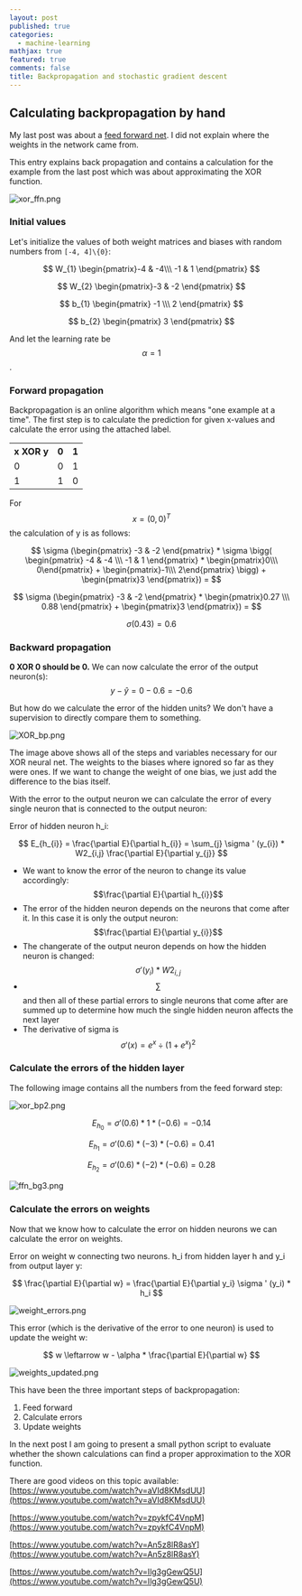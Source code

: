 ```yaml
---
layout: post
published: true
categories:
  - machine-learning
mathjax: true
featured: true
comments: false
title: Backpropagation and stochastic gradient descent
---
```

## Calculating backpropagation by hand

My last post was about a [feed forward net](http://blog.pollithy.com/personal/calculating-a-feed-forward-net-by-hand). I did not explain where the weights in the network came from.

This entry explains back propagation and contains a calculation for the example from the last post which was about approximating the XOR function.

![xor_ffn.png]({{site.baseurl}}/images/xor_ffn.png)

### Initial values

Let's initialize the values of both weight matrices and biases with random numbers from `[-4, 4]\{0}`:

$$ W_{1} \begin{pmatrix}-4 & -4\\\ -1 & 1 \end{pmatrix} $$

$$ W_{2}  \begin{pmatrix}-3 & -2 \end{pmatrix} $$

$$ b_{1} \begin{pmatrix} -1 \\\ 2 \end{pmatrix} $$

$$ b_{2} \begin{pmatrix} 3 \end{pmatrix} $$

And let the learning rate be $$ \alpha = 1 $$ .

### Forward propagation

Backpropagation is an online algorithm which means "one example at a time". The first step is to calculate the prediction for given x-values and calculate the error using the attached label.

<table align="center"><tr><th>x XOR y<br></th><th>0</th><th>1</th></tr><tr><td>0<br></td><td>0</td><td>1<br></td></tr><tr><td>1</td><td>1<br></td><td>0</td></tr></table>

For $$ x = (0, 0)^T $$ the calculation of y is as follows:

$$ \sigma (\begin{pmatrix} -3 & -2 \end{pmatrix} * \sigma \bigg( \begin{pmatrix} -4 & -4 \\\ -1 & 1 \end{pmatrix} * \begin{pmatrix}0\\\ 0\end{pmatrix} + \begin{pmatrix}-1\\\ 2\end{pmatrix} \bigg) + \begin{pmatrix}3 \end{pmatrix}) =  $$

$$ \sigma (\begin{pmatrix} -3 & -2 \end{pmatrix} *  \begin{pmatrix}0.27 \\\ 0.88 \end{pmatrix}  + \begin{pmatrix}3 \end{pmatrix}) =  $$

$$ \sigma ( 0.43 ) = 0.6 $$

### Backward propagation

**0 XOR 0 should be 0.** We can now calculate the error of the output neuron(s): 
$$ y - ŷ = 0 - 0.6 = -0.6 $$

But how do we calculate the error of the hidden units? We don't have a supervision to directly compare them to something.

![XOR_bp.png]({{site.baseurl}}/images/XOR_bp.png)

The image above shows all of the steps and variables necessary for our XOR neural net. The weights to the biases where ignored so far as they were ones. If we want to change the weight of one bias, we just add the difference to the bias itself.

With the error to the output neuron we can calculate the error of every single neuron that is connected to the output neuron:

Error of hidden neuron h_i:

$$ E_{h_{i}} = \frac{\partial E}{\partial h_{i}} = \sum_{j} \sigma ' (y_{i}) * W2_{i,j} \frac{\partial E}{\partial y_{j}} $$

- We want to know the error of the neuron to change its value accordingly: 
$$\frac{\partial E}{\partial h_{i}}$$
- The error of the hidden neuron depends on the neurons that come after it. In this case it is only the output neuron: 
$$\frac{\partial E}{\partial y_{i}}$$
- The changerate of the output neuron depends on how the hidden neuron is changed: 
$$\sigma ' (y_{i}) * W2_{i,j}$$
- $$ \sum $$ and then all of these partial errors to single neurons that come after are summed up to determine how much the single hidden neuron affects the next layer
- The derivative of sigma is $$ \sigma ' (x) = e^x \div (1 + e^x)^2 $$

### Calculate the errors of the hidden layer

The following image contains all the numbers from the feed forward step:

![xor_bp2.png]({{site.baseurl}}/images/xor_bp2.png)

$$ E_{h_{0}} = \sigma ' (0.6) * 1 * (-0.6) = -0.14 $$

$$ E_{h_{1}} = \sigma ' (0.6) * (-3) * (-0.6) = 0.41 $$

$$ E_{h_{2}} = \sigma ' (0.6) * (-2) * (-0.6) = 0.28 $$

![ffn_bg3.png]({{site.baseurl}}/images/ffn_bg3.png)

### Calculate the errors on weights

Now that we know how to calculate the error on hidden neurons we can calculate the error on weights.

Error on weight w connecting two neurons. h_i from hidden layer h and y_i from output layer y:

$$ \frac{\partial E}{\partial w} = \frac{\partial E}{\partial y_i} \sigma ' (y_i) * h_i $$

![weight_errors.png]({{site.baseurl}}/images/weight_errors.png)


This error (which is the derivative of the error to one neuron) is used to update the weight w:

$$ w \leftarrow w - \alpha * \frac{\partial E}{\partial w} $$

![weights_updated.png]({{site.baseurl}}/images/weights_updated.png)

 
This have been the three important steps of backpropagation:
1. Feed forward
2. Calculate errors
3. Update weights


In the next post I am going to present a small python script to evaluate whether the shown calculations can find a proper approximation to the XOR function. 


There are good videos on this topic available:
[https://www.youtube.com/watch?v=aVId8KMsdUU](https://www.youtube.com/watch?v=aVId8KMsdUU)

[https://www.youtube.com/watch?v=zpykfC4VnpM](https://www.youtube.com/watch?v=zpykfC4VnpM)

[https://www.youtube.com/watch?v=An5z8lR8asY](https://www.youtube.com/watch?v=An5z8lR8asY)

[https://www.youtube.com/watch?v=Ilg3gGewQ5U](https://www.youtube.com/watch?v=Ilg3gGewQ5U)
